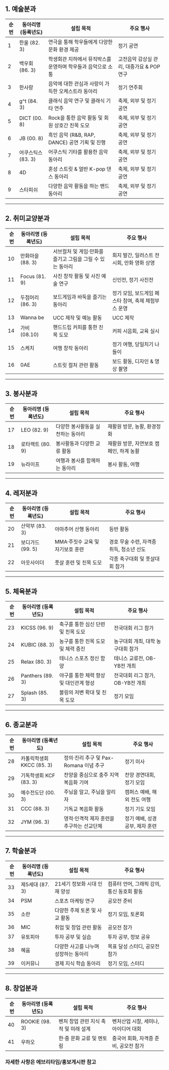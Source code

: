 ## 1. 예술분과

|순번|동아리명 (등록년도)|설립 목적|주요 행사|
|---|---|---|---|
|1|한울 (82. 3)|연극을 통해 학우들에게 다양한 문화 환경 제공|정기 공연|
|2|백우회 (86. 3)|학생회관 지하에서 뮤직박스를 운영하며 학우들과 음악으로 소통|고전음악 감상실 관리, 대중가요 & POP 연구|
|3|한사랑|음악에 대한 관심과 사랑이 가득한 오케스트라 동아리|정기 연주회|
|4|g^t (84. 3)|클래식 음악 연구 및 클래식 기타 연주|축제, 외부 및 정기 공연|
|5|DICT (00. 8)|Rock을 통한 음악 활동 및 회원 상호간 친목 도모|축제, 외부 및 정기 공연|
|6|JB (00. 8)|흑인 음악 (R&B, RAP, DANCE) 공연 기획 및 진행|축제, 외부 및 정기 공연|
|7|어쿠스틱스 (83. 3)|어쿠스틱 기타를 활용한 음악 동아리|축제, 외부 및 정기 공연|
|8|4D|혼성 스트릿 & 얼반 K-pop 댄스 동아리|축제, 외부 및 정기 공연|
|9|스타피쉬|다양한 음악 활동을 하는 밴드 동아리|축제, 외부 및 정기 공연|

---

## 2. 취미교양분과

|순번|동아리명 (등록년도)|설립 목적|주요 행사|
|---|---|---|---|
|10|만화마을 (88. 3)|서브컬처 및 게임·만화를 즐기고 그림을 그릴 수 있는 동아리|회지 발간, 일러스트 전시회, 만화 영화 상영|
|11|Focus (81. 9)|사진 창작 활동 및 사진 예술 연구|신인전, 정기 사진전|
|12|두점머리 (86. 3)|보드게임과 바둑을 즐기는 동아리|정기 모임, 보드게임 페스타 참여, 축제 체험부스 운영|
|13|Wanna be|UCC 제작 및 예능 활동|UCC 제작|
|14|가비 (08.10)|핸드드립 커피를 통한 친목 도모|커피 시음회, 교육 실시|
|15|스케치|여행 창작 동아리|정기 여행, 당일치기 나들이|
|16|0AE|스트릿 컬처 관련 활동|보드 활동, 디자인 & 영상 촬영|

---

## 3. 봉사분과

|순번|동아리명 (등록년도)|설립 목적|주요 행사|
|---|---|---|---|
|17|LEO (82. 9)|다양한 봉사활동을 실천하는 동아리|재활원 방문, 농활, 환경정화|
|18|로타랙트 (80. 9)|봉사활동과 다양한 교류 활동|재활원 방문, 자연보호 캠페인, 하계 농활|
|19|뉴라이프|여행과 봉사를 함께하는 동아리|봉사 활동, 여행|

---

## 4. 레저분과

|순번|동아리명 (등록년도)|설립 목적|주요 행사|
|---|---|---|---|
|20|산악부 (83. 3)|아마추어 산행 동아리|등반 활동|
|21|보디가드 (99. 5)|MMA·주짓수 교육 및 자기보호 훈련|경호 무술 수련, 자격증 취득, 청소년 선도|
|22|아웃사이더|풋살 훈련 및 친목 도모|각종 축구대회 및 풋살대회 참가|

---

## 5. 체육분과

|순번|동아리명 (등록년도)|설립 목적|주요 행사|
|---|---|---|---|
|23|KICSS (96. 9)|축구를 통한 심신 단련 및 친목 도모|전국대회 리그 참가|
|24|KUBIC (88. 3)|농구를 통한 친목 도모 및 체력 증진|농구대회 개최, 대학 농구대회 참가|
|25|Relax (80. 3)|테니스 스포츠 정신 함양|테니스 교류전, OB-YB전 개최|
|26|Panthers (89. 3)|야구를 통한 체력 향상 및 대인관계 형성|전국대회 리그 참가, OB-YB전 개최|
|27|Splash (85. 3)|볼링의 저변 확대 및 친목 도모|정기 모임|

---

## 6. 종교분과

|순번|동아리명 (등록년도)|설립 목적|주요 행사|
|---|---|---|---|
|28|카톨릭학생회 KKCC (85. 3)|정의·진리 추구 및 Pax-Romana 이념 추구|정기 미사|
|29|기독학생회 KCF (83. 3)|찬양을 중심으로 충주 지역 복음화 기여|찬양 경연대회, 정기 모임|
|30|예수전도단 (00. 3)|주님을 알고, 주님을 알리자|캠퍼스 예배, 해외 전도 여행|
|31|CCC (88. 3)|기독교 복음화 활동|정기 기도 모임|
|32|JYM (96. 3)|영적·인격적 제자 훈련을 추구하는 선교단체|정기 예배, 성경 공부, 제자 훈련|

---

## 7. 학술분과

|순번|동아리명 (등록년도)|설립 목적|주요 행사|
|---|---|---|---|
|33|제5세대 (87. 3)|21세기 정보화 시대 인재 양성|컴퓨터 언어, 그래픽 강의, 통신 동호회 활동|
|34|PSM|스포츠 마케팅 연구|공모전 준비|
|35|소란|다양한 주제 토론 및 사교 활동|정기 모임, 토론회|
|36|MIC|취업 및 창업 관련 활동|공모전 참가|
|37|유토피아|투자 공부 및 실습|투자 공부, 정보 공유|
|38|혜윰|다양한 사고를 나누며 성장하는 동아리|목표 달성 스터디, 공모전 참가|
|39|이커뮤니|경제 지식 학습 동아리|정기 모임, 스터디|

---

## 8. 창업분과

|순번|동아리명 (등록년도)|설립 목적|주요 행사|
|---|---|---|---|
|40|ROOKIE (98. 3)|벤처 창업 관련 지식 축적 및 미래 설계|벤처산업 시찰, 세미나, 아이디어 대회|
|41|우하오|한·중 문화 교류 및 멘토링|중국어 회화, 자격증 준비, 공모전 참가|


### 자세한 사항은 에브리타임/홍보게시판 참고
